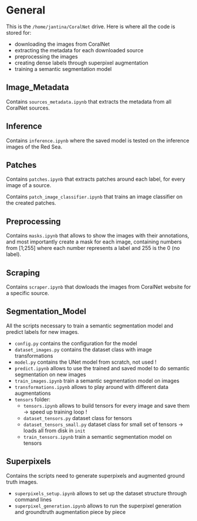 # General

This is the `/home/jantina/CoralNet` drive. Here is where all the code is stored for:

- downloading the images from CoralNet
- extracting the metadata for each downloaded source
- preprocessing the images
- creating dense labels through superpixel augmentation
- training a semantic segmentation model


## Image_Metadata

Contains `sources_metadata.ipynb` that extracts the metadata from all CoralNet sources.


## Inference

Contains `inference.ipynb` where the saved model is tested on the inference images of the Red Sea.


## Patches

Contains `patches.ipynb` that extracts patches around each label, for every image of a source.

Contains `patch_image_classifier.ipynb` that trains an image classifier on the created patches.


## Preprocessing

Contains `masks.ipynb` that allows to show the images with their annotations, and most importantly create
a mask for each image, containing numbers from [1;255] where each number represents a label and 255 is the 0 (no label).


## Scraping

Contains `scraper.ipynb` that dowloads the images from CoralNet website for a specific source.


## Segmentation_Model

All the scripts necessary to train a semantic segmentation model and predict labels for new images.

- `config.py` contains the configuration for the model
- `dataset_images.py` contains the dataset class with image transformations
- `model.py` contains the UNet model from scratch, not used !
- `predict.ipynb` allows to use the trained and saved model to do semantic segmentation on new images
- `train_images.ipynb` train a semantic segmentation model on images
- `transformations.ipynb` allows to play around with different data augmentations
- `tensors` folder:
    - `tensors.ipynb` allows to build tensors for every image and save them -> speed up training loop !
    - `dataset_tensors.py` dataset class for tensors
    - `dataset_tensors_small.py` dataset class for small set of tensors -> loads all from disk in `init`
    - `train_tensors.ipynb` train a semantic segmentation model on tensors


## Superpixels

Contains the scripts need to generate superpixels and augmented ground truth images.

- `superpixels_setup.ipynb` allows to set up the dataset structure through command lines
- `superpixel_generation.ipynb` allows to run the superpixel generation and groundtruth augmentation piece by piece

